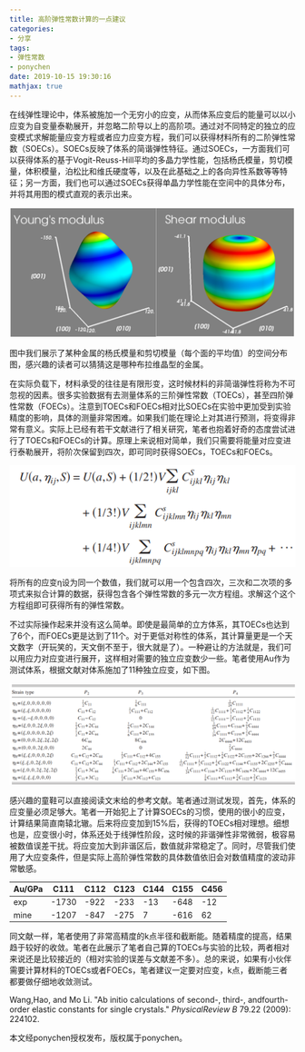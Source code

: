 ```yaml
---
title: 高阶弹性常数计算的一点建议
categories: 
- 分享
tags: 
- 弹性常数
- ponychen
date: 2019-10-15 19:30:16
mathjax: true
---
```



在线弹性理论中，体系被施加一个无穷小的应变，从而体系应变后的能量可以以小应变为自变量泰勒展开，并忽略二阶导以上的高阶项。通过对不同特定的独立的应变模式求解能量应变方程或者应力应变方程，我们可以获得材料所有的二阶弹性常数（SOECs）。SOECs反映了体系的简谐弹性特征。通过SOECs，一方面我们可以获得体系的基于Vogit-Reuss-Hill平均的多晶力学性能，包括杨氏模量，剪切模量，体积模量，泊松比和维氏硬度等，以及在此基础之上的各向异性系数等等特征；另一方面，我们也可以通过SOECs获得单晶力学性能在空间中的具体分布，并将其用图的模式直观的表示出来。

![](share06/share061.png)

图中我们展示了某种金属的杨氏模量和剪切模量（每个面的平均值）的空间分布图，感兴趣的读者可以猜猜这是哪种布拉维晶型的金属。

在实际负载下，材料承受的往往是有限形变，这时候材料的非简谐弹性将称为不可忽视的因素。很多实验数据有去测量体系的三阶弹性常数（TOECs），甚至四阶弹性常数（FOECs）。注意到TOECs和FOECs相对比SOECs在实验中更加受到实验精度的影响，具体的测量非常困难。如果我们能在理论上对其进行预测，将变得非常有意义。实际上已经有若干文献进行了相关研究，笔者也抱着好奇的态度尝试进行了TOECs和FOECs的计算。原理上来说相对简单，我们只需要将能量对应变进行泰勒展开，将阶次保留到四次，即可同时获得SOECs，TOECs和FOECs。

![](share06/share062.png)

将所有的应变η设为同一个数值，我们就可以用一个包含四次，三次和二次项的多项式来拟合计算的数据，获得包含各个弹性常数的多元一次方程组。求解这个这个方程组即可获得所有的弹性常数。

不过实际操作起来并没有这么简单。即使是最简单的立方体系，其TOECs也达到了6个，而FOECs更是达到了11个。对于更低对称性的体系，其计算量更是一个天文数字（开玩笑的，天文倒不至于，很大就是了）。一种避让的方法就是，我们可以用应力对应变进行展开，这样相对需要的独立应变数少一些。笔者使用Au作为测试体系，根据文献对体系施加了11种独立应变，如下图。

![](share06/share063.png)

感兴趣的童鞋可以直接阅读文末给的参考文献。笔者通过测试发现，首先，体系的应变量必须足够大。笔者一开始犯上了计算SOECs的习惯，使用的很小的应变，计算结果简直南辕北辙。后来将应变加到15%后，获得的TOECs相对理想。细想也是，应变很小时，体系还处于线弹性阶段，这时候的非谐弹性非常微弱，极容易被数值误差干扰。将应变加大到非谐区后，数值就非常稳定了。同时，尽管我们使用了大应变条件，但是实际上高阶弹性常数的具体数值依旧会对数值精度的波动非常敏感。



| Au/GPa | C111  | C112 | C123 | C144 | C155 | C456 |
| ------ | ----- | ---- | ---- | ---- | ---- | ---- |
| exp    | -1730 | -922 | -233 | -13  | -648 | -12  |
| mine   | -1207 | -847 | -275 | 7    | -616 | 62   |



同文献一样，笔者使用了非常高精度的k点半径和截断能。随着精度的提高，结果趋于较好的收敛。笔者在此展示了笔者自己算的TOECs与实验的比较，两者相对来说还是比较接近的（相对实验的误差与文献差不多）。总的来说，如果有小伙伴需要计算材料的TOECs或者FOECs，笔者建议一定要对应变，k点，截断能三者都要做仔细地收敛测试。

Wang,Hao, and Mo Li. "Ab initio calculations of second-, third-, andfourth-order elastic constants for single crystals." *PhysicalReview B* 79.22 (2009): 224102.

本文经ponychen授权发布，版权属于ponychen。